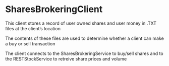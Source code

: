 # SharesBrokeringClient

This client stores a record of user owned shares and user money in .TXT files at the client’s location

The contents of these files are used to determine whether a client can make a buy or sell transaction

The client connects to the SharesBrokeringService to buy/sell shares and to the RESTStockService to retreive share prices and volume
